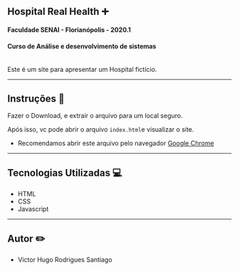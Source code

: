 ## Hospital Real Health :heavy_plus_sign:
#### Faculdade SENAI - Florianópolis - 2020.1
#### Curso de Análise e desenvolvimento de sistemas

<br/>Este é um site para apresentar um Hospital fictício.

------------------------------------

## Instruções :scroll:

Fazer o Download, e extrair o arquivo para um local seguro.

Após isso, vc pode abrir o arquivo `index.html`e visualizar o site.

* Recomendamos abrir este arquivo pelo navegador [Google Chrome](https://www.google.com/intl/pt-BR/chrome/)

------------------------------------

## Tecnologias Utilizadas :computer:	

* HTML
* CSS
* Javascript

------------------------------------
## Autor :pencil2:

- Victor Hugo Rodrigues Santiago
